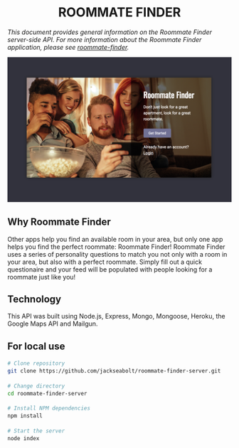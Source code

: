 
<h1 align="center">ROOMMATE FINDER</h1>
<p><em>This document provides general information on the Roommate Finder server-side API. For more information about the Roommate Finder application, please see <a href="https://github.com/giri68/roommate-finder-client">roommate-finder</a>.</em></p>

<img src="/images/readme1.png" width="auto">

Why Roommate Finder
-------------
Other apps help you find an available room in your area, but only one app helps you find the perfect roommate: Roommate Finder! Roommate Finder uses a series of personality questions to match you not only with a room in your area, but also with a perfect roommate. Simply fill out a quick questionaire and your feed will be populated with people looking for a roommate just like you! 



Technology 
------------
This API was built using Node.js, Express, Mongo, Mongoose, Heroku, the Google Maps API and Mailgun.

For local use
--------

```bash
# Clone repository
git clone https://github.com/jackseabolt/roommate-finder-server.git

# Change directory
cd roommate-finder-server

# Install NPM dependencies
npm install

# Start the server
node index
```
